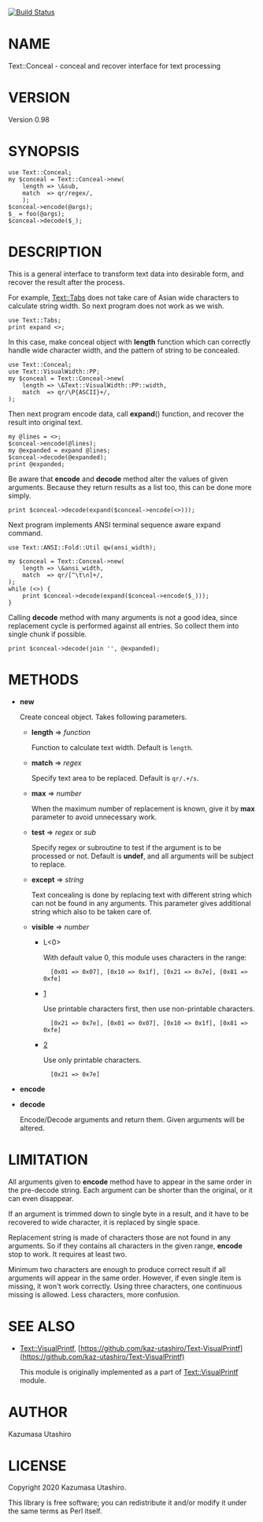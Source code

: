 [![Build Status](https://travis-ci.com/kaz-utashiro/Text-Conceal.svg?branch=master)](https://travis-ci.com/kaz-utashiro/Text-Conceal)
# NAME

Text::Conceal - conceal and recover interface for text processing

# VERSION

Version 0.98

# SYNOPSIS

    use Text::Conceal;
    my $conceal = Text::Conceal->new(
        length => \&sub,
        match  => qr/regex/,
        );
    $conceal->encode(@args);
    $_ = foo(@args);
    $conceal->decode($_);

# DESCRIPTION

This is a general interface to transform text data into desirable
form, and recover the result after the process.

For example, [Text::Tabs](https://metacpan.org/pod/Text::Tabs) does not take care of Asian wide characters
to calculate string width.  So next program does not work as we wish.

    use Text::Tabs;
    print expand <>;

In this case, make conceal object with **length** function which can
correctly handle wide character width, and the pattern of string to be
concealed.

    use Text::Conceal;
    use Text::VisualWidth::PP;
    my $conceal = Text::Conceal->new(
        length => \&Text::VisualWidth::PP::width,
        match  => qr/\P{ASCII}+/,
    );

Then next program encode data, call **expand**() function, and recover
the result into original text.

    my @lines = <>;
    $conceal->encode(@lines);
    my @expanded = expand @lines;
    $conceal->decode(@expanded);
    print @expanded;

Be aware that **encode** and **decode** method alter the values of given
arguments.  Because they return results as a list too, this can be
done more simply.

    print $conceal->decode(expand($conceal->encode(<>)));

Next program implements ANSI terminal sequence aware expand command.

    use Text::ANSI::Fold::Util qw(ansi_width);

    my $conceal = Text::Conceal->new(
        length => \&ansi_width,
        match  => qr/[^\t\n]+/,
    );
    while (<>) {
        print $conceal->decode(expand($conceal->encode($_)));
    }

Calling **decode** method with many arguments is not a good idea, since
replacement cycle is performed against all entries.  So collect them
into single chunk if possible.

    print $conceal->decode(join '', @expanded);

# METHODS

- **new**

    Create conceal object.  Takes following parameters.

    - **length** => _function_

        Function to calculate text width.  Default is `length`.

    - **match** => _regex_

        Specify text area to be replaced.  Default is `qr/.+/s`.

    - **max** => _number_

        When the maximum number of replacement is known, give it by **max**
        parameter to avoid unnecessary work.

    - **test** => _regex_ or _sub_

        Specify regex or subroutine to test if the argument is to be processed
        or not.  Default is **undef**, and all arguments will be subject to
        replace.

    - **except** => _string_

        Text concealing is done by replacing text with different string which
        can not be found in any arguments.  This parameter gives additional
        string which also to be taken care of.

    - **visible** => _number_
        - L<0>

            With default value 0, this module uses characters in the range:

                [0x01 => 0x07], [0x10 => 0x1f], [0x21 => 0x7e], [0x81 => 0xfe]

        - [1](https://metacpan.org/pod/1)

            Use printable characters first, then use non-printable characters.

                [0x21 => 0x7e], [0x01 => 0x07], [0x10 => 0x1f], [0x81 => 0xfe]

        - [2](https://metacpan.org/pod/2)

            Use only printable characters.

                [0x21 => 0x7e]

- **encode**
- **decode**

    Encode/Decode arguments and return them.  Given arguments will be
    altered.

# LIMITATION

All arguments given to **encode** method have to appear in the same
order in the pre-decode string.  Each argument can be shorter than the
original, or it can even disappear.

If an argument is trimmed down to single byte in a result, and it have
to be recovered to wide character, it is replaced by single space.

Replacement string is made of characters those are not found in any
arguments.  So if they contains all characters in the given range,
**encode** stop to work.  It requires at least two.

Minimum two characters are enough to produce correct result if all
arguments will appear in the same order.  However, if even single item
is missing, it won't work correctly.  Using three characters, one
continuous missing is allowed.  Less characters, more confusion.

# SEE ALSO

- [Text::VisualPrintf](https://metacpan.org/pod/Text::VisualPrintf), [https://github.com/kaz-utashiro/Text-VisualPrintf](https://github.com/kaz-utashiro/Text-VisualPrintf)

    This module is originally implemented as a part of
    [Text::VisualPrintf](https://metacpan.org/pod/Text::VisualPrintf) module.

# AUTHOR

Kazumasa Utashiro

# LICENSE

Copyright 2020 Kazumasa Utashiro.

This library is free software; you can redistribute it and/or modify
it under the same terms as Perl itself.
